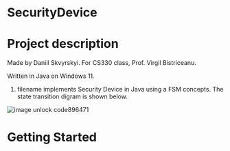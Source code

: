 # SecurityDevice
# Project description
Made by Daniil Skvyrskyi. For CS330 class, Prof. Virgil Bistriceanu.

Written in Java on Windows 11.

1. filename implements Security Device in Java using a FSM concepts. The state transition digram is shown below. 


![image](https://user-images.githubusercontent.com/92537265/203469075-4ac5d71b-6ebb-403d-9e1e-eb06b04ed14d.png)
unlock code896471

# Getting Started

